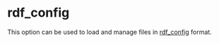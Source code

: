 # rdf_config

This option can be used to load and manage files in [rdf_config](https://github.com/dbcls/rdf-config) format.